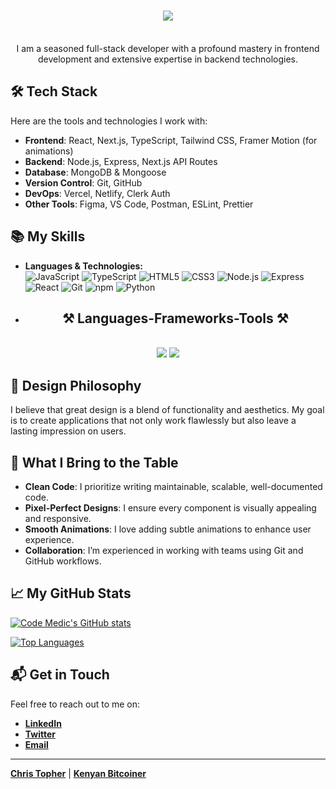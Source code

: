 
<h1 align="center">
    <img src="https://readme-typing-svg.herokuapp.com/?font=Righteous&size=35&center=true&vCenter=true&width=500&height=70&duration=4000&lines=Hello+and+welcome+👋;+I'm+⚕️Code+Medic💊;" />
</h1>
<br/>
<div align="center">
   I am a seasoned full-stack developer with a profound mastery in frontend development and extensive expertise in backend technologies.
</div>

## 🛠️ Tech Stack

Here are the tools and technologies I work with:

- **Frontend**: React, Next.js, TypeScript, Tailwind CSS, Framer Motion (for animations)
- **Backend**: Node.js, Express, Next.js API Routes
- **Database**: MongoDB & Mongoose
- **Version Control**: Git, GitHub
- **DevOps**: Vercel, Netlify, Clerk Auth
- **Other Tools**: Figma, VS Code, Postman, ESLint, Prettier

## 📚 My Skills

- **Languages & Technologies:**  
  ![JavaScript](https://img.shields.io/badge/JavaScript-F7DF1C?style=for-the-badge&logo=javascript&logoColor=black)   ![TypeScript](https://img.shields.io/badge/TypeScript-3178C6?style=for-the-badge&logo=typescript&logoColor=white)   ![HTML5](https://img.shields.io/badge/HTML5-E34F26?style=for-the-badge&logo=html5&logoColor=white)   ![CSS3](https://img.shields.io/badge/CSS3-1572B6?style=for-the-badge&logo=css3&logoColor=white)   ![Node.js](https://img.shields.io/badge/Node.js-339933?style=for-the-badge&logo=nodedotjs&logoColor=white)   ![Express](https://img.shields.io/badge/Express.js-000000?style=for-the-badge&logo=express&logoColor=white)   ![React](https://img.shields.io/badge/React-61DAFB?style=for-the-badge&logo=react&logoColor=black)  ![Git](https://img.shields.io/badge/Git-F05032?style=for-the-badge&logo=git&logoColor=white)   ![npm](https://img.shields.io/badge/npm-CB3837?style=for-the-badge&logo=npm&logoColor=white)   ![Python](https://img.shields.io/badge/Python-3776AB?style=for-the-badge&logo=python&logoColor=white)

-  <h2 align="center">⚒️ Languages-Frameworks-Tools ⚒️</h2>
<br/>
<div align="center">
    <img src="https://skillicons.dev/icons?i=react,bootstrap,mui,html,css,vscode,github,figma,tailwind,git,r" />
    <img src="https://skillicons.dev/icons?i=nodejs,python,javascript,typescript,express,firebase,mongodb,c,java,nextjs,mysql,flask" /><br>
</div>


## 🎨 Design Philosophy

I believe that great design is a blend of functionality and aesthetics. My goal is to create applications that not only work flawlessly but also leave a lasting impression on users.

## 🌟 What I Bring to the Table

- **Clean Code**: I prioritize writing maintainable, scalable, well-documented code.
- **Pixel-Perfect Designs**: I ensure every component is visually appealing and responsive.
- **Smooth Animations**: I love adding subtle animations to enhance user experience.
- **Collaboration**: I’m experienced in working with teams using Git and GitHub workflows.



<!--
## 💼 Projects

Here are some of my recent projects:

- **[Project Name](#)**: A brief description of your project and what technologies you used.
- **[Project Name](#)**: A brief description of your project and what technologies you used.
- **[Project Name](#)**: A brief description of your project and what technologies you used.
-->
  

## 📈 My GitHub Stats

[![Code Medic's GitHub stats](https://github-readme-stats.vercel.app/api?username=Code-medic-official&show_icons=true&hide_title=true&hide=prs&count_private=true&theme=radical)](https://github.com/medic-official/github-readme-stats)

[![Top Languages](https://github-readme-stats.vercel.app/api/top-langs/?username=Code-medic-official&layout=donut&theme=radical)](https://github.com/Code-medic-official/github-readme-stats)
<!--
## 📝 Blog Posts

Check out my latest blog posts and tutorials:

- **[Blog Post Title](#)**: A brief summary of the blog post.
- **[Blog Post Title](#)**: A brief summary of the blog post.
-->
## 📬 Get in Touch

Feel free to reach out to me on:

- **[LinkedIn](https://www.linkedin.com/in/mwanikigachina)**
- **[Twitter](https://twitter.com/mwanikigachina)**
- **[Email](mailto:mwanikigachina@gmail.com)**

---

**[Chris Topher](https://twitter.com/mwanikigachina)** | **[Kenyan Bitcoiner](https://twitter.com/kenyanbitcoiner)**<!--[Your Portfolio](#) | [Your Blog](#)-->

